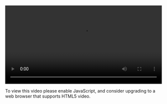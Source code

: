<video controls="" style="width: 100%; display: block;"><source src="http://o86bpj665.bkt.clouddn.com/atom-love-js/7-find.mp4" type="video/mp4"><p>To view this video please enable JavaScript, and consider upgrading to a web browser that supports HTML5 video.</p></video>
